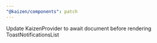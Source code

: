 ```yaml
---
"@kaizen/components": patch
---
```


Update KaizenProvider to await document before rendering ToastNotificationsList

